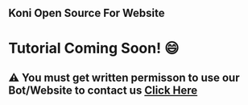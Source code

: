 ## Koni Open Source For Website

# Tutorial Coming Soon! :smile:

## :warning: You must get written permisson to use our Bot/Website to contact us [Click Here](https://konibot.xyz)
